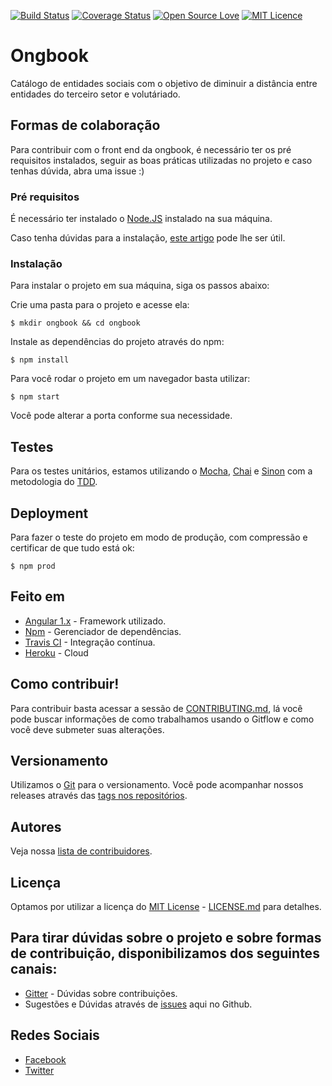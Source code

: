 [![Build Status](https://travis-ci.org/Ongbook/ongbook-front-end.svg?branch=develop)](https://travis-ci.org/Ongbook/ongbook-front-end)
[![Coverage Status](https://coveralls.io/repos/github/Ongbook/ongbook-front-end/badge.svg?branch=master)](https://coveralls.io/github/Ongbook/ongbook-front-end?branch=master)
[![Open Source Love](https://badges.frapsoft.com/os/v1/open-source.svg?v=103)](https://github.com/ellerbrock/open-source-badges/)
[![MIT Licence](https://badges.frapsoft.com/os/mit/mit.svg?v=103)](https://opensource.org/licenses/mit-license.php)
# Ongbook

Catálogo de entidades sociais com o objetivo de diminuir a distância entre entidades do terceiro setor e volutáriado.

## Formas de colaboração

Para contribuir com o front end da ongbook, é necessário ter os pré requisitos instalados, 
seguir as boas práticas utilizadas no projeto e caso tenhas dúvida, abra uma issue :)

### Pré requisitos

É necessário ter instalado o [Node.JS](https://nodejs.org/en/) instalado na sua máquina.

Caso tenha dúvidas para a instalação, [este artigo](https://www.digitalocean.com/community/tutorials/how-to-install-node-js-on-debian-8) pode lhe ser útil.

### Instalação

Para instalar o projeto em sua máquina, siga os passos abaixo:

Crie uma pasta para o projeto e acesse ela:

```
$ mkdir ongbook && cd ongbook
```

Instale as dependências do projeto através do npm:

```
$ npm install
```

Para você rodar o projeto em um navegador basta utilizar:

```
$ npm start
```
 Você pode alterar a porta conforme sua necessidade.

## Testes

Para os testes unitários, estamos utilizando o [Mocha](https://mochajs.org), [Chai](http://chaijs.com/) e [Sinon](http://sinonjs.org/) com a metodologia do [TDD](https://pt.wikipedia.org/wiki/Test_Driven_Development).

<!-- ### Para rodar os testes basta utilizar:

```
$ npm test
``` -->

<!-- ### And coding style tests

Explain what these tests test and why

```
Give an example
``` -->

## Deployment

Para fazer o teste do projeto em modo de produção, com compressão e certificar de que tudo está ok:

```
$ npm prod
```

## Feito em

* [Angular 1.x](https://angularjs.org/) - Framework utilizado.
* [Npm](https://www.npmjs.com/) - Gerenciador de dependências.
* [Travis CI](travis-ci.org) - Integração contínua.
* [Heroku](https://dashboard.heroku.com/) - Cloud

## Como contribuir!

Para contribuir basta acessar a sessão de [CONTRIBUTING.md](), lá você pode buscar informações de como trabalhamos usando o Gitflow e como você deve submeter suas alterações.

## Versionamento

Utilizamos o [Git](https://git-scm.com/) para o versionamento. Você pode acompanhar nossos releases através das [tags nos repositórios](https://github.com/ongbook/ongbook-front-end/tags). 

## Autores

Veja nossa [lista de contribuidores](https://github.com/your/project/contributors).

## Licença

Optamos por utilizar a licença do  [MIT License](https://opensource.org/licenses/MIT) - [LICENSE.md](LICENSE.md) para detalhes.

## Para tirar dúvidas sobre o projeto e sobre formas de contribuição, disponibilizamos dos seguintes canais:

- [Gitter](https://gitter.im/Ongbook) - Dúvidas sobre contribuições.
- Sugestões e Dúvidas através de [issues](https://github.com/Ongbook/ongbook-front-end/issues) aqui no Github.

## Redes Sociais

- [Facebook](https://www.facebook.com/Ongbook/)
- [Twitter](https://twitter.com/_Ongbook)
